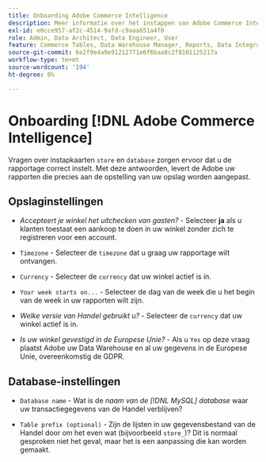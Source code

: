 ```yaml
---
title: Onboarding Adobe Commerce Intelligence
description: Meer informatie over het instappen van Adobe Commerce Intelligence.
exl-id: e0cce957-af2c-4514-9afd-c9aaa651a4f0
role: Admin, Data Architect, Data Engineer, User
feature: Commerce Tables, Data Warehouse Manager, Reports, Data Integration
source-git-commit: 6e2f9e4a9e91212771e6f6baa8c2f8101125217a
workflow-type: tm+mt
source-wordcount: '194'
ht-degree: 0%

---
```


# Onboarding [!DNL Adobe Commerce Intelligence]

Vragen over instapkaarten `store` en `database` zorgen ervoor dat u de rapportage correct instelt. Met deze antwoorden, levert de Adobe uw rapporten die precies aan de opstelling van uw opslag worden aangepast.

## Opslaginstellingen

- *Accepteert je winkel het uitchecken van gasten?* - Selecteer **ja** als u klanten toestaat een aankoop te doen in uw winkel zonder zich te registreren voor een account.

- `Timezone` - Selecteer de `timezone` dat u graag uw rapportage wilt ontvangen.

- `Currency` - Selecteer de `currency` dat uw winkel actief is in.

- `Your week starts on...` - Selecteer de dag van de week die u het begin van de week in uw rapporten wilt zijn.

- *Welke versie van Handel gebruikt u?* - Selecteer de `currency` dat uw winkel actief is in.

- *Is uw winkel gevestigd in de Europese Unie?* - Als u `Yes` op deze vraag plaatst Adobe uw Data Warehouse en al uw gegevens in de Europese Unie, overeenkomstig de GDPR.

## Database-instellingen

- `Database name` - Wat is de *naam van de [!DNL MySQL] database* waar uw transactiegegevens van de Handel verblijven?

- `Table prefix (optional)` - Zijn de lijsten in uw gegevensbestand van de Handel door om het even wat (bijvoorbeeld `store_`)? Dit is normaal gesproken niet het geval, maar het is een aanpassing die kan worden gemaakt.
